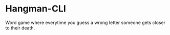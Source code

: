 # Hangman-CLI
Word game where everytime you guess a wrong letter someone gets closer to their death.

###


